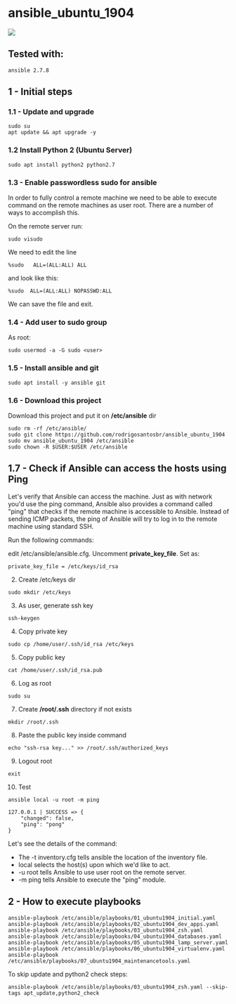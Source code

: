 # ansible_ubuntu_1904

![](https://cdn3.imggmi.com/uploads/2019/6/25/fe297f9c471f9e22fb6d984a5ea6715e-full.png)

## Tested with:

```
ansible 2.7.8
```

## 1 - Initial steps

### 1.1 - Update and upgrade

```
sudo su
apt update && apt upgrade -y
```

### 1.2 Install Python 2 (Ubuntu Server)

```
sudo apt install python2 python2.7
```

### 1.3 - Enable passwordless sudo for ansible

In order to fully control a remote machine we need to be able to execute command on the remote machines as user root. 
There are a number of ways to accomplish this.

On the remote server run:

```
sudo visudo
```

We need to edit the line

```
%sudo   ALL=(ALL:ALL) ALL
```

and look like this:

```
%sudo  ALL=(ALL:ALL) NOPASSWD:ALL
```

We can save the file and exit.

### 1.4 - Add user to sudo group

As root:

```
sudo usermod -a -G sudo <user>
```

### 1.5 - Install ansible and git

```
sudo apt install -y ansible git
```

### 1.6 - Download this project

Download this project and put it on **/etc/ansible** dir

```
sudo rm -rf /etc/ansible/
sudo git clone https://github.com/rodrigosantosbr/ansible_ubuntu_1904
sudo mv ansible_ubuntu_1904 /etc/ansible
sudo chown -R $USER:$USER /etc/ansible
```

## 1.7 - Check if Ansible can access the hosts using Ping

Let's verify that Ansible can access the machine. 
Just as with network you'd use the ping command, Ansible also provides a command called "ping" that checks if the remote machine is accessible to Ansible. 
Instead of sending ICMP packets, the ping of Ansible will try to log in to the remote machine using standard SSH.

Run the following commands:

edit /etc/ansible/ansible.cfg. Uncomment **private_key_file**. Set as:

```
private_key_file = /etc/keys/id_rsa
```

2) Create /etc/keys dir

```
sudo mkdir /etc/keys
```

3) As user, generate ssh key

```
ssh-keygen
```

4) Copy private key

```
sudo cp /home/user/.ssh/id_rsa /etc/keys
```

5) Copy public key

```
cat /home/user/.ssh/id_rsa.pub
```

6) Log as root

```
sudo su
```

7) Create **/root/.ssh** directory if not exists

```
mkdir /root/.ssh
```

8) Paste the public key inside command 

```
echo "ssh-rsa key..." >> /root/.ssh/authorized_keys
```

9) Logout root

```
exit
```

10) Test

```
ansible local -u root -m ping
```

```
127.0.0.1 | SUCCESS => {
    "changed": false,
    "ping": "pong"
}
```

Let's see the details of the command:

* The -t inventory.cfg tells ansible the location of the inventory file.
* local selects the host(s) upon which we'd like to act.
* -u root tells Ansible to use user root on the remote server.
* -m ping tells Ansible to execute the "ping" module.

## 2 - How to execute playbooks

```
ansible-playbook /etc/ansible/playbooks/01_ubuntu1904_initial.yaml
ansible-playbook /etc/ansible/playbooks/02_ubuntu1904_dev_apps.yaml
ansible-playbook /etc/ansible/playbooks/03_ubuntu1904_zsh.yaml
ansible-playbook /etc/ansible/playbooks/04_ubuntu1904_databases.yaml
ansible-playbook /etc/ansible/playbooks/05_ubuntu1904_lamp_server.yaml
ansible-playbook /etc/ansible/playbooks/06_ubuntu1904_virtualenv.yaml
ansible-playbook /etc/ansible/playbooks/07_ubuntu1904_maintenancetools.yaml
```

To skip update and python2 check steps:

```
ansible-playbook /etc/ansible/playbooks/03_ubuntu1904_zsh.yaml --skip-tags apt_update,python2_check
```
